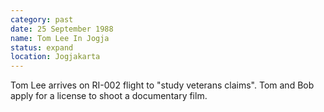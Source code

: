 ```yaml
---
category: past
date: 25 September 1988
name: Tom Lee In Jogja
status: expand
location: Jogjakarta
---
```

Tom Lee arrives on RI-002 flight to
"study veterans claims". Tom and Bob apply for a license to shoot a
documentary film.
